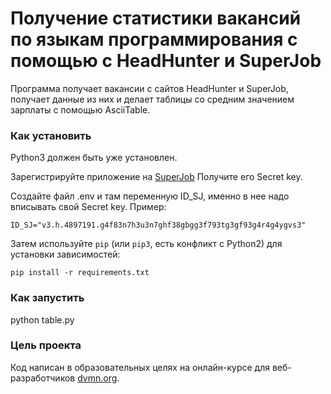 # Получение статистики вакансий по языкам программирования с помощью с HeadHunter и SuperJob

Программа получает вакансии с сайтов HeadHunter и SuperJob, получает данные из них и делает таблицы со средним значением зарплаты с помощью AsciiTable.

### Как установить

Python3 должен быть уже установлен. 

Зарегистрируйте приложение на [SuperJob](https://nn.superjob.ru/auth/login/?returnUrl=https%3A%2F%2Fapi.superjob.ru%2Fregister%2F)
Получите его Secret key.

Создайте файл .env и там переменную ID_SJ, именно в нее надо вписывать свой Secret key.
Пример:
```
ID_SJ="v3.h.4897191.g4f83n7h3u3n7ghf38gbgg3f793tg3gf93g4r4g4ygvs3"
```

Затем используйте `pip` (или `pip3`, есть конфликт с Python2) для установки зависимостей:
```
pip install -r requirements.txt
```

### Как запустить

python table.py

### Цель проекта

Код написан в образовательных целях на онлайн-курсе для веб-разработчиков [dvmn.org](https://dvmn.org/).